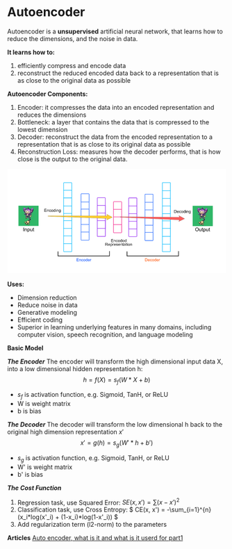 # Autoencoder

Autoencoder is a **unsupervised** artificial neural network, that learns how to reduce the dimensions, and the noise in data.

**It learns how to:**
1. efficiently compress and encode data
2. reconstruct the reduced encoded data back to a representation that is as close to the original data as possible

**Autoencoder Components:**
1. Encoder: it compresses the data into an encoded representation and reduces the dimensions
2. Bottleneck: a layer that contains the data that is compressed to the lowest dimension
3. Decoder: reconstruct the data from the encoded representation to a representation that is as close to its original data as possible
4. Reconstruction Loss: measures how the decoder performs, that is how close is the output to the original data.

![](images/autoEncoder.png)

**Uses:**
- Dimension reduction
- Reduce noise in data
- Generative modeling
- Efficient coding
- Superior in learning underlying features in many domains, including computer vision, speech recognition, and language modeling 

**Basic Model**

***The Encoder***
The encoder will transform the high dimensional input data X, into a low dimensional hidden representation h:
$$
h = f(X) = s_f(W * X + b)
$$
- $s_f$ is activation function, e.g. Sigmoid, TanH, or ReLU
- W is weight matrix
- b is bias

***The Decoder***
The decoder will transform the low dimensional h back to the original high dimension representation $x'$
$$
x' = g(h) = s_g(W' * h + b')
$$
- $s_g$ is activation function, e.g. Sigmoid, TanH, or ReLU
- W' is weight matrix
- b' is bias

***The Cost Function***
1. Regression task, use Squared Error: $SE(x, x') = \sum(x-x')^2$
2. Classification task, use Cross Entropy: $ CE(x, x') = -\sum_{i=1}^{n} (x_i*log(x'_i) + (1-x_i)*log(1-x'_i)) $
3. Add regularization term (l2-norm) to the parameters 


**Articles**
[Auto encoder, what is it and what is it userd for part1](https://towardsdatascience.com/auto-encoder-what-is-it-and-what-is-it-used-for-part-1-3e5c6f017726)